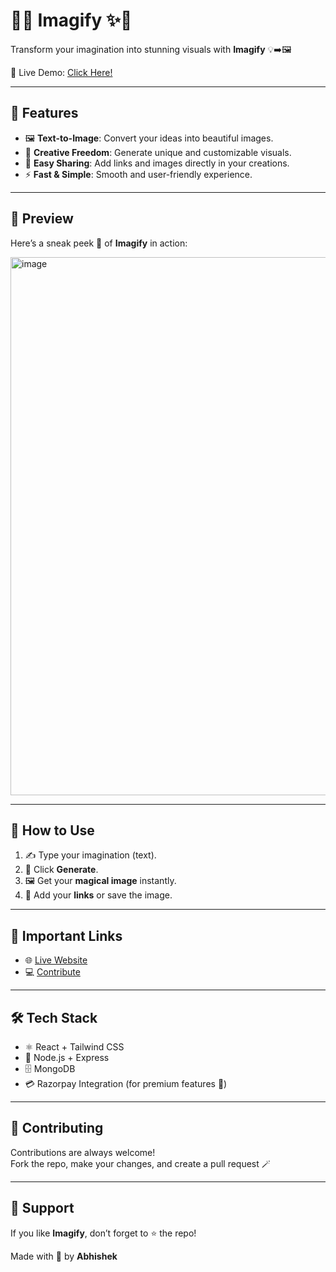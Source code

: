 # 🌸✨ Imagify ✨🌸  

Transform your imagination into stunning visuals with **Imagify** 💡➡️🖼️  

🚀 Live Demo: [Click Here!](https://kalpchitra.onrender.com/)  

---

## 🌈 Features  

- 🖼️ **Text-to-Image**: Convert your ideas into beautiful images.  
- 🎨 **Creative Freedom**: Generate unique and customizable visuals.  
- 🔗 **Easy Sharing**: Add links and images directly in your creations.  
- ⚡ **Fast & Simple**: Smooth and user-friendly experience.  

---

## 🌟 Preview  

Here’s a sneak peek 👀 of **Imagify** in action:  

<img width="1897" height="861" alt="image" src="https://github.com/user-attachments/assets/b006740c-c199-402d-a6f5-81a7edd22385" />


---

## 📌 How to Use  

1. ✍️ Type your imagination (text).  
2. 🎨 Click **Generate**.  
3. 🖼️ Get your **magical image** instantly.  
4. 🔗 Add your **links** or save the image.  

---

## 🔗 Important Links  

- 🌐 [Live Website](https://kalpchitra.onrender.com/)  
- 💻 [Contribute](#-contributing)  

---

## 🛠️ Tech Stack  

- ⚛️ React + Tailwind CSS  
- 🚀 Node.js + Express  
- 🗄️ MongoDB  
- 💳 Razorpay Integration (for premium features 💎)  

---

## 🤝 Contributing  

Contributions are always welcome!  
Fork the repo, make your changes, and create a pull request 🪄  

---

## 💌 Support  

If you like **Imagify**, don’t forget to ⭐ the repo!  

Made with 💖 by **Abhishek**  

